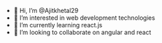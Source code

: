 - 👋 Hi, I’m @Ajitkhetal29
- 👀 I’m interested in web development technologies 
- 🌱 I’m currently learning react.js
- 💞️ I’m looking to collaborate on angular and react


<!---
Ajitkhetal29/Ajitkhetal29 is a ✨ special ✨ repository because its `README.md` (this file) appears on your GitHub profile.
You can click the Preview link to take a look at your changes.
--->
